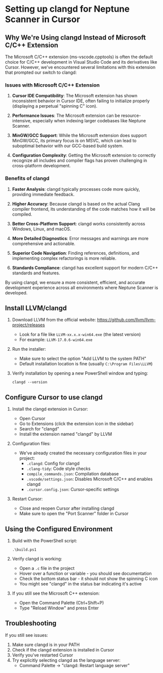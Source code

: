# Setting up clangd for Neptune Scanner in Cursor

## Why We're Using clangd Instead of Microsoft C/C++ Extension

The Microsoft C/C++ extension (ms-vscode.cpptools) is often the default choice for C/C++ development in Visual Studio Code and its derivatives like Cursor. However, we've encountered several limitations with this extension that prompted our switch to clangd:

### Issues with Microsoft C/C++ Extension

1. **Cursor IDE Compatibility**: The Microsoft extension has shown inconsistent behavior in Cursor IDE, often failing to initialize properly (displaying a perpetual "spinning C" icon).

2. **Performance Issues**: The Microsoft extension can be resource-intensive, especially when indexing larger codebases like Neptune Scanner.

3. **MinGW/GCC Support**: While the Microsoft extension does support MinGW/GCC, its primary focus is on MSVC, which can lead to suboptimal behavior with our GCC-based build system.

4. **Configuration Complexity**: Getting the Microsoft extension to correctly recognize all includes and compiler flags has proven challenging in cross-platform development.

### Benefits of clangd

1. **Faster Analysis**: clangd typically processes code more quickly, providing immediate feedback.

2. **Higher Accuracy**: Because clangd is based on the actual Clang compiler frontend, its understanding of the code matches how it will be compiled.

3. **Better Cross-Platform Support**: clangd works consistently across Windows, Linux, and macOS.

4. **More Detailed Diagnostics**: Error messages and warnings are more comprehensive and actionable.

5. **Superior Code Navigation**: Finding references, definitions, and implementing complex refactorings is more reliable.

6. **Standards Compliance**: clangd has excellent support for modern C/C++ standards and features.

By using clangd, we ensure a more consistent, efficient, and accurate development experience across all environments where Neptune Scanner is developed.

## Install LLVM/clangd

1. Download LLVM from the official website: https://github.com/llvm/llvm-project/releases

   - Look for a file like `LLVM-xx.x.x-win64.exe` (the latest version)
   - For example: `LLVM-17.0.6-win64.exe`

2. Run the installer:

   - Make sure to select the option "Add LLVM to the system PATH"
   - Default installation location is fine (usually `C:\Program Files\LLVM`)

3. Verify installation by opening a new PowerShell window and typing:
   ```
   clangd --version
   ```

## Configure Cursor to use clangd

1. Install the clangd extension in Cursor:

   - Open Cursor
   - Go to Extensions (click the extension icon in the sidebar)
   - Search for "clangd"
   - Install the extension named "clangd" by LLVM

2. Configuration files:

   - We've already created the necessary configuration files in your project:
     - `.clangd`: Config for clangd
     - `.clang-tidy`: Code style checks
     - `compile_commands.json`: Compilation database
     - `.vscode/settings.json`: Disables Microsoft C/C++ and enables clangd
     - `.cursor.config.json`: Cursor-specific settings

3. Restart Cursor:
   - Close and reopen Cursor after installing clangd
   - Make sure to open the "Port Scanner" folder in Cursor

## Using the Configured Environment

1. Build with the PowerShell script:

   ```
   .\build.ps1
   ```

2. Verify clangd is working:

   - Open a `.c` file in the project
   - Hover over a function or variable - you should see documentation
   - Check the bottom status bar - it should not show the spinning C icon
   - You might see "clangd" in the status bar indicating it's active

3. If you still see the Microsoft C++ extension:
   - Open the Command Palette (Ctrl+Shift+P)
   - Type "Reload Window" and press Enter

## Troubleshooting

If you still see issues:

1. Make sure clangd is in your PATH
2. Check if the clangd extension is installed in Cursor
3. Verify you've restarted Cursor
4. Try explicitly selecting clangd as the language server:
   - Command Palette → "clangd: Restart language server"
